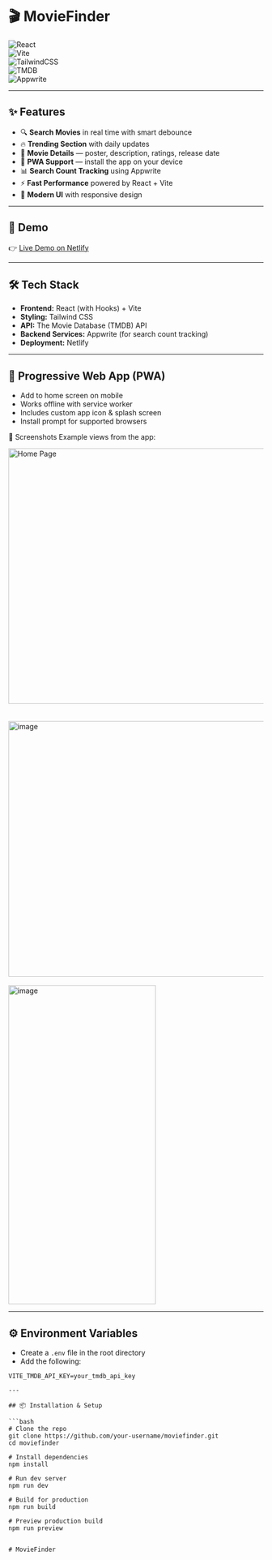 # 🎬 MovieFinder  

![React](https://img.shields.io/badge/React-20232A?style=for-the-badge&logo=react&logoColor=61DAFB)  
![Vite](https://img.shields.io/badge/Vite-646CFF?style=for-the-badge&logo=vite&logoColor=FFD62E)  
![TailwindCSS](https://img.shields.io/badge/TailwindCSS-06B6D4?style=for-the-badge&logo=tailwindcss&logoColor=white)  
![TMDB](https://img.shields.io/badge/TMDB-01B4E4?style=for-the-badge&logo=themoviedatabase&logoColor=white)  
![Appwrite](https://img.shields.io/badge/Appwrite-F02E65?style=for-the-badge&logo=appwrite&logoColor=white)  

---

## ✨ Features  
- 🔍 **Search Movies** in real time with smart debounce  
- 🔥 **Trending Section** with daily updates  
- 🎥 **Movie Details** — poster, description, ratings, release date  
- 📱 **PWA Support** — install the app on your device  
- 📊 **Search Count Tracking** using Appwrite  
- ⚡ **Fast Performance** powered by React + Vite  
- 🎨 **Modern UI** with responsive design  

---

## 🚀 Demo  
👉 [Live Demo on Netlify](https://realsearch.netlify.app)  

---

## 🛠️ Tech Stack  
- **Frontend:** React (with Hooks) + Vite  
- **Styling:** Tailwind CSS  
- **API:** The Movie Database (TMDB) API  
- **Backend Services:** Appwrite (for search count tracking)  
- **Deployment:** Netlify  

---

## 📱 Progressive Web App (PWA)
- Add to home screen on mobile
- Works offline with service worker
- Includes custom app icon & splash screen
- Install prompt for supported browsers

📸 Screenshots
Example views from the app:

<img width="806" height="504" alt="Home Page" src="https://github.com/user-attachments/assets/06d45ae0-4874-474a-b575-9c3b9d6f520a" /><br/><br/><br/>
<img width="806" height="504" alt="image" src="https://github.com/user-attachments/assets/06a2f171-9e4c-499d-a8d7-37338f82a531" /><br/><br/>
<img width="291" height="629" alt="image" src="https://github.com/user-attachments/assets/55ad34c6-2564-41e2-9d06-3c0e4fbef318" />



---

## ⚙️ Environment Variables  
- Create a `.env` file in the root directory  
- Add the following:  

```env
VITE_TMDB_API_KEY=your_tmdb_api_key

---

## 📦 Installation & Setup  

```bash
# Clone the repo
git clone https://github.com/your-username/moviefinder.git
cd moviefinder

# Install dependencies
npm install

# Run dev server
npm run dev

# Build for production
npm run build

# Preview production build
npm run preview


# MovieFinder
